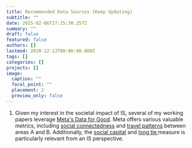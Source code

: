 ```yaml
---
title: Recommended Data Sources [Keep Updating]
subtitle: ""
date: 2025-02-06T17:25:30.257Z
summary: ""
draft: false
featured: false
authors: []
lastmod: 2020-12-13T00:00:00.000Z
tags: []
categories: []
projects: []
image:
  caption: ""
  focal_point: ""
  placement: 2
  preview_only: false
---
```

1. Given my interest in the societal impact of IS, several of my working papers leverage [Meta's Data for Good](https://dataforgood.facebook.com/dfg/tools). Meta offers various valuable metrics, including [social connectedness](https://dataforgood.facebook.com/dfg/tools/social-connectedness-index) and [travel patterns](https://dataforgood.facebook.com/dfg/tools/travel-patterns) between areas A and B. Additionally, the [social capital](https://dataforgood.facebook.com/dfg/tools/social-capital-atlas) and [long tie ](https://dataforgood.facebook.com/dfg/tools/long-ties)measure is particularly relevant from an IS perspective.